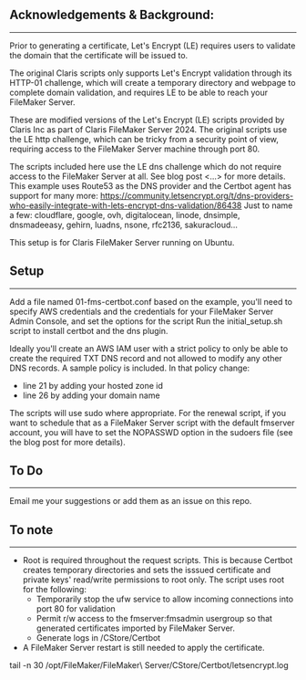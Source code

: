 ## Acknowledgements & Background:
----------------------------------
Prior to generating a certificate, Let's Encrypt (LE) requires users to validate the domain that the certificate will be issued to.

The original Claris scripts only supports Let's Encrypt validation through its HTTP-01 challenge, which will create a temporary directory and webpage to complete domain validation, and requires LE to be able to reach your FileMaker Server.

These are modified versions of the Let's Encrypt (LE) scripts provided by Claris Inc as part of Claris FileMaker Server 2024.
The original scripts use the LE http challenge, which can be tricky from a security point of view, requiring access to the FileMaker Server machine through port 80.

The scripts included here use the LE dns challenge which do not require access to the FileMaker Server at all.
See blog post <...> for more details.
This example uses Route53 as the DNS provider and the Certbot agent has support for many more:
https://community.letsencrypt.org/t/dns-providers-who-easily-integrate-with-lets-encrypt-dns-validation/86438
Just to name a few: cloudflare, google, ovh, digitalocean, linode, dnsimple, dnsmadeeasy, gehirn, luadns, nsone, rfc2136, sakuracloud...

This setup is for Claris FileMaker Server running on Ubuntu.

## Setup
---------------------------
Add a file named 01-fms-certbot.conf based on the example, you'll need to specify AWS credentials and the credentials for your FileMaker Server Admin Console, and set the options for the script
Run the initial_setup.sh script to install certbot and the dns plugin.

Ideally you'll create an AWS IAM user with a strict policy to only be able to create the required TXT DNS record and not allowed to modify any other DNS records.  A sample policy is included.  In that policy change:
- line 21 by adding your hosted zone id
- line 26 by adding  your domain name

The scripts will use sudo where appropriate.  For the renewal script, if you want to schedule that as a FileMaker Server script with the default fmserver account, you will have to set the NOPASSWD option in the sudoers file (see the blog post for more details).

## To Do
-----------------------------

Email me your suggestions or add them as an issue on this repo.


## To note
------------------------------
- Root is required throughout the request scripts. This is because Certbot creates temporary directories and sets the isssued certificate and private keys' read/write permissions to root only. 
  The script uses root for the following:
    - Temporarily stop the ufw service to allow incoming connections into port 80 for validation
    - Permit r/w access to the fmserver:fmsadmin usergroup so that generated certificates imported by FileMaker Server.
    - Generate logs in /CStore/Certbot
- A FileMaker Server restart is still needed to apply the certificate.


tail -n 30 /opt/FileMaker/FileMaker\ Server/CStore/Certbot/letsencrypt.log
